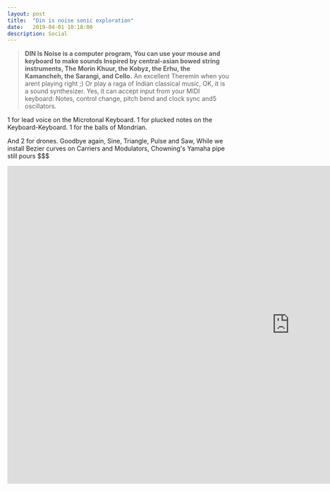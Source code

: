 ```yaml
---
layout: post
title:  "Din is noise sonic exploration"
date:   2019-04-01 10:18:00
description: Social
---
```

>**DIN Is Noise is a computer program, You can use your mouse and keyboard to make sounds Inspired by central-asian bowed string instruments, The Morin Khuur, the Kobyz, the Erhu, the Kamancheh, the Sarangi, and Cello.**
 An excellent Theremin when you arent playing right ;)  Or play a raga of Indian classical music, OK, it is a sound synthesizer. Yes, it can accept input from your MIDI keyboard: Notes, control change, pitch bend and clock sync and5 oscillators.

1 for lead voice on the Microtonal Keyboard.
1 for plucked notes on the Keyboard-Keyboard.
1 for the balls of Mondrian.

And 2 for drones. Goodbye again, Sine, Triangle, Pulse and Saw,
While we install Bezier curves on Carriers and Modulators,
Chowning's Yamaha pipe still pours $$$
<iframe width="1280" height="720" src="https://www.youtube.com/embed/HYAbzn2fnnk" frameborder="0" allow="accelerometer; autoplay; encrypted-media; gyroscope; picture-in-picture" allowfullscreen></iframe>




